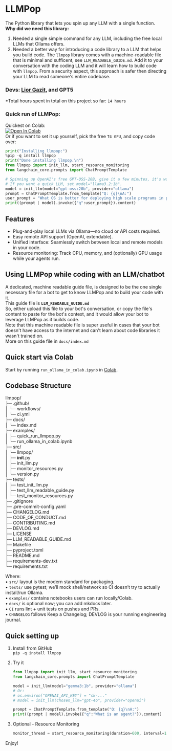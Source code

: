 # LLMPop
The Python library that lets you spin up any LLM with a single function.  
**Why did we need this library:**  
1. Needed a single simple command for any LLM, including the free local LLMs that Ollama offers.  
2. Needed a better way for introducing a code library to a LLM that helps you build code. The `llmpop` library comes with a machine-readable file that is minimal and sufficent, see `LLM_READABLE_GUIDE.md`. 
   Add it to your conversation with the coding LLM and it will learn how to build code with `llmpop`. From a security aspect, this approach is safer then directing your LLM to read someone's entire codebase.  

### Devs: [Lior Gazit](https://github.com/LiorGazit), and GPT5  
*Total hours spent in total on this project so far: `14 hours`   

### Quick run of LLMPop:  
Quickest on Colab:  
<a target="_blank" href="https://colab.research.google.com/github/LiorGazit/llmpop/blob/main/examples/quick_run_llmpop.ipynb">
  <img src="https://colab.research.google.com/assets/colab-badge.svg" alt="Open In Colab"/>
</a>  
Or if you want to set it up yourself, pick the free `T4 GPU`, and copy code over:    
```python
print("Installing llmpop:")
%pip -q install llmpop 
print("Done installing llmpop.\n")
from llmpop import init_llm, start_resource_monitoring
from langchain_core.prompts import ChatPromptTemplate

# Spinning up OpenAI's free GPT-OSS-20B, give it a few minutes, it's worth it.
# If you want a quick LLM, set model="llama3.2:1b".
model = init_llm(model="gpt-oss:20b", provider="ollama")
prompt = ChatPromptTemplate.from_template("Q: {q}\nA:")
user_prompt = "What OS is better for deploying high scale programs in production? Linux, or Windows?"
print((prompt | model).invoke({"q":user_prompt}).content)
```

## Features
- Plug-and-play local LLMs via Ollama—no cloud or API costs required.  
- Easy remote API support (OpenAI, extendable).  
- Unified interface: Seamlessly switch between local and remote models in your code.  
- Resource monitoring: Track CPU, memory, and (optionally) GPU usage while your agents run.  

## Using LLMPop while coding with an LLM/chatbot  
A dedicated, machine readable guide file, is designed to be the one single necessary file for a bot to get to know LLMPop and to build your code with it.  
This guide file is **`LLM_READABLE_GUIDE.md`**   
So, either upload this file to your bot's conversation, or copy the file's content to paste for the bot's context, and it would allow your bot to leverage LLMPop as it builds code.  
Note that this machine readable file is super useful in cases that your bot doesn't have access to the internet and can't learn about code libraries it wasn't trained on.  
More on this guide file in `docs/index.md`  

## Quick start via Colab
Start by running `run_ollama_in_colab.ipynb` in [Colab](https://colab.research.google.com/github/LiorGazit/llmpop/blob/main/examples/run_ollama_in_colab.ipynb).  

## Codebase Structure  
llmpop/  
├─ .github/  
│  └─ workflows/  
│     └─ ci.yml  
├─ docs/  
│  └─ index.md  
├─ examples/  
│  ├─ quick_run_llmpop.py  
│  └─ run_ollama_in_colab.ipynb  
├─ src/  
│  └─ llmpop/  
│     ├─ __init__.py  
│     ├─ init_llm.py   
│     ├─ monitor_resources.py  
│     └─ version.py   
├─ tests/  
│  ├─ test_init_llm.py  
│  ├─ test_llm_readable_guide.py  
│  └─ test_monitor_resources.py  
├─ .gitignore  
├─ .pre-commit-config.yaml  
├─ CHANGELOG.md  
├─ CODE_OF_CONDUCT.md  
├─ CONTRIBUTING.md  
├─ DEVLOG.md  
├─ LICENSE  
├─ LLM_READABLE_GUIDE.md   
├─ Makefile            
├─ pyproject.toml  
├─ README.md  
├─ requirements-dev.txt      
└─ requirements.txt   

Where:  
• `src/` layout is the modern standard for packaging.  
• `tests/` use pytest; we’ll mock shell/network so CI doesn’t try to actually install/run Ollama.  
• `examples/` contains notebooks users can run locally/Colab.  
• `docs/` is optional now; you can add mkdocs later.  
• `CI` runs lint + unit tests on pushes and PRs.  
• `CHANGELOG` follows Keep a Changelog; DEVLOG is your running engineering journal.  

## Quick setting up  
1. Install from GitHub    
`pip -q install llmpop`  

2. Try it  
    ```python
    from llmpop import init_llm, start_resource_monitoring
    from langchain_core.prompts import ChatPromptTemplate

    model = init_llm(model="gemma3:1b", provider="ollama")
    # Or:
    # os.environ["OPENAI_API_KEY"] = "sk-..."
    # model = init_llm(chosen_llm="gpt-4o", provider="openai")

    prompt = ChatPromptTemplate.from_template("Q: {q}\nA:")
    print((prompt | model).invoke({"q":"What is an agent?"}).content)
    ```

 3. Optional - Resource Monitoring
    ```python
    monitor_thread = start_resource_monitoring(duration=600, interval=10)
    ```

Enjoy!